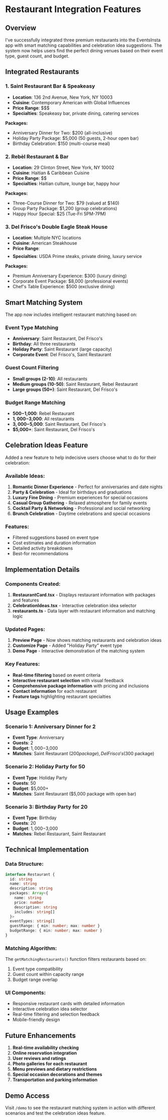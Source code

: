 # Restaurant Integration Features

## Overview
I've successfully integrated three premium restaurants into the EventsInsta app with smart matching capabilities and celebration idea suggestions. The system now helps users find the perfect dining venues based on their event type, guest count, and budget.

## Integrated Restaurants

### 1. Saint Restaurant Bar & Speakeasy
- **Location**: 136 2nd Avenue, New York, NY 10003
- **Cuisine**: Contemporary American with Global Influences
- **Price Range**: $$$
- **Specialties**: Speakeasy bar, private dining, catering services

**Packages:**
- Anniversary Dinner for Two: $200 (all-inclusive)
- Holiday Party Package: $5,000 (50 guests, 2-hour open bar)
- Birthday Celebration: $150 (multi-course meal)

### 2. Rebèl Restaurant & Bar
- **Location**: 29 Clinton Street, New York, NY 10002
- **Cuisine**: Haitian & Caribbean Cuisine
- **Price Range**: $$
- **Specialties**: Haitian culture, lounge bar, happy hour

**Packages:**
- Three-Course Dinner for Two: $79 (valued at $140)
- Group Party Package: $1,200 (group celebrations)
- Happy Hour Special: $25 (Tue-Fri 5PM-7PM)

### 3. Del Frisco's Double Eagle Steak House
- **Location**: Multiple NYC locations
- **Cuisine**: American Steakhouse
- **Price Range**: $$$$
- **Specialties**: USDA Prime steaks, private dining, luxury service

**Packages:**
- Premium Anniversary Experience: $300 (luxury dining)
- Corporate Event Package: $8,000 (professional events)
- Chef's Table Experience: $500 (exclusive dining)

## Smart Matching System

The app now includes intelligent restaurant matching based on:

### Event Type Matching
- **Anniversary**: Saint Restaurant, Del Frisco's
- **Birthday**: All three restaurants
- **Holiday Party**: Saint Restaurant (large capacity)
- **Corporate Event**: Del Frisco's, Saint Restaurant

### Guest Count Filtering
- **Small groups (2-10)**: All restaurants
- **Medium groups (10-50)**: Saint Restaurant, Rebel Restaurant
- **Large groups (50+)**: Saint Restaurant, Del Frisco's

### Budget Range Matching
- **$500-$1,000**: Rebel Restaurant
- **$1,000-$3,000**: All restaurants
- **$3,000-$5,000**: Saint Restaurant, Del Frisco's
- **$5,000+**: Saint Restaurant, Del Frisco's

## Celebration Ideas Feature

Added a new feature to help indecisive users choose what to do for their celebration:

### Available Ideas:
1. **Romantic Dinner Experience** - Perfect for anniversaries and date nights
2. **Party & Celebration** - Ideal for birthdays and graduations
3. **Luxury Fine Dining** - Premium experiences for special occasions
4. **Casual Group Gathering** - Relaxed atmosphere for family events
5. **Cocktail Party & Networking** - Professional and social networking
6. **Brunch Celebration** - Daytime celebrations and special occasions

### Features:
- Filtered suggestions based on event type
- Cost estimates and duration information
- Detailed activity breakdowns
- Best-for recommendations

## Implementation Details

### Components Created:
1. **RestaurantCard.tsx** - Displays restaurant information with packages and features
2. **CelebrationIdeas.tsx** - Interactive celebration idea selector
3. **restaurants.ts** - Data layer with restaurant information and matching logic

### Updated Pages:
1. **Preview Page** - Now shows matching restaurants and celebration ideas
2. **Customize Page** - Added "Holiday Party" event type
3. **Demo Page** - Interactive demonstration of the matching system

### Key Features:
- **Real-time filtering** based on event criteria
- **Interactive restaurant selection** with visual feedback
- **Comprehensive package information** with pricing and inclusions
- **Contact information** for each restaurant
- **Feature tags** highlighting restaurant specialties

## Usage Examples

### Scenario 1: Anniversary Dinner for 2
- **Event Type**: Anniversary
- **Guests**: 2
- **Budget**: $1,000-$3,000
- **Matches**: Saint Restaurant ($200 package), Del Frisco's ($300 package)

### Scenario 2: Holiday Party for 50
- **Event Type**: Holiday Party
- **Guests**: 50
- **Budget**: $5,000+
- **Matches**: Saint Restaurant ($5,000 package with open bar)

### Scenario 3: Birthday Party for 20
- **Event Type**: Birthday
- **Guests**: 20
- **Budget**: $1,000-$3,000
- **Matches**: Rebel Restaurant, Saint Restaurant

## Technical Implementation

### Data Structure:
```typescript
interface Restaurant {
  id: string
  name: string
  description: string
  packages: Array<{
    name: string
    price: number
    description: string
    includes: string[]
  }>
  eventTypes: string[]
  guestRange: { min: number; max: number }
  budgetRange: { min: number; max: number }
}
```

### Matching Algorithm:
The `getMatchingRestaurants()` function filters restaurants based on:
1. Event type compatibility
2. Guest count within capacity range
3. Budget range overlap

### UI Components:
- Responsive restaurant cards with detailed information
- Interactive celebration idea selector
- Real-time filtering and selection feedback
- Mobile-friendly design

## Future Enhancements

1. **Real-time availability checking**
2. **Online reservation integration**
3. **User reviews and ratings**
4. **Photo galleries for each restaurant**
5. **Menu previews and dietary restrictions**
6. **Special occasion decorations and themes**
7. **Transportation and parking information**

## Demo Access

Visit `/demo` to see the restaurant matching system in action with different scenarios and test the celebration ideas feature.
